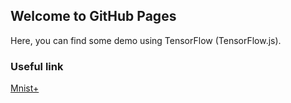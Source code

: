 ## Welcome to GitHub Pages

Here, you can find some demo using TensorFlow (TensorFlow.js). 



### Useful link

[Mnist+](https://ymq115599.github.io/Mnist+.html)


